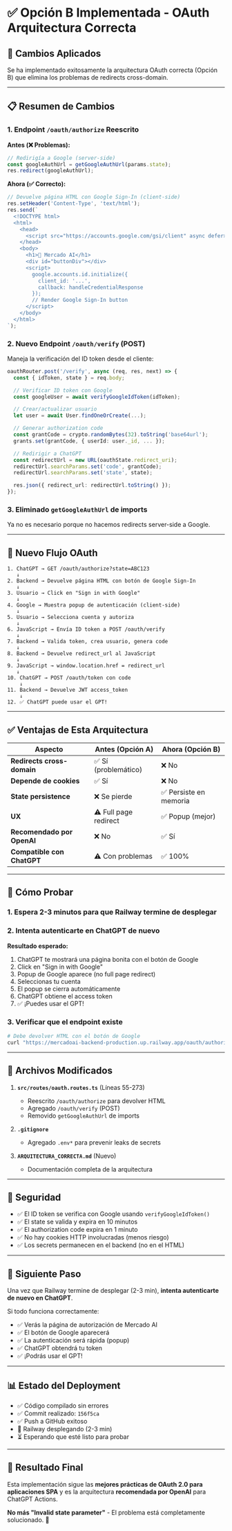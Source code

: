 # ✅ Opción B Implementada - OAuth Arquitectura Correcta

## 🎉 Cambios Aplicados

Se ha implementado exitosamente la arquitectura OAuth correcta (Opción B) que elimina los problemas de redirects cross-domain.

---

## 📋 Resumen de Cambios

### 1. **Endpoint `/oauth/authorize` Reescrito**

**Antes (❌ Problemas):**
```typescript
// Redirigía a Google (server-side)
const googleAuthUrl = getGoogleAuthUrl(params.state);
res.redirect(googleAuthUrl);
```

**Ahora (✅ Correcto):**
```typescript
// Devuelve página HTML con Google Sign-In (client-side)
res.setHeader('Content-Type', 'text/html');
res.send(`
  <!DOCTYPE html>
  <html>
    <head>
      <script src="https://accounts.google.com/gsi/client" async defer></script>
    </head>
    <body>
      <h1>🛒 Mercado AI</h1>
      <div id="buttonDiv"></div>
      <script>
        google.accounts.id.initialize({
          client_id: '...',
          callback: handleCredentialResponse
        });
        // Render Google Sign-In button
      </script>
    </body>
  </html>
`);
```

### 2. **Nuevo Endpoint `/oauth/verify` (POST)**

Maneja la verificación del ID token desde el cliente:

```typescript
oauthRouter.post('/verify', async (req, res, next) => {
  const { idToken, state } = req.body;

  // Verificar ID token con Google
  const googleUser = await verifyGoogleIdToken(idToken);

  // Crear/actualizar usuario
  let user = await User.findOneOrCreate(...);

  // Generar authorization code
  const grantCode = crypto.randomBytes(32).toString('base64url');
  grants.set(grantCode, { userId: user._id, ... });

  // Redirigir a ChatGPT
  const redirectUrl = new URL(oauthState.redirect_uri);
  redirectUrl.searchParams.set('code', grantCode);
  redirectUrl.searchParams.set('state', state);

  res.json({ redirect_url: redirectUrl.toString() });
});
```

### 3. **Eliminado `getGoogleAuthUrl` de imports**

Ya no es necesario porque no hacemos redirects server-side a Google.

---

## 🔄 Nuevo Flujo OAuth

```
1. ChatGPT → GET /oauth/authorize?state=ABC123
   ↓
2. Backend → Devuelve página HTML con botón de Google Sign-In
   ↓
3. Usuario → Click en "Sign in with Google"
   ↓
4. Google → Muestra popup de autenticación (client-side)
   ↓
5. Usuario → Selecciona cuenta y autoriza
   ↓
6. JavaScript → Envía ID token a POST /oauth/verify
   ↓
7. Backend → Valida token, crea usuario, genera code
   ↓
8. Backend → Devuelve redirect_url al JavaScript
   ↓
9. JavaScript → window.location.href = redirect_url
   ↓
10. ChatGPT → POST /oauth/token con code
    ↓
11. Backend → Devuelve JWT access_token
    ↓
12. ✅ ChatGPT puede usar el GPT!
```

---

## ✅ Ventajas de Esta Arquitectura

| Aspecto | Antes (Opción A) | Ahora (Opción B) |
|---------|------------------|------------------|
| **Redirects cross-domain** | ✅ Sí (problemático) | ❌ No |
| **Depende de cookies** | ✅ Sí | ❌ No |
| **State persistence** | ❌ Se pierde | ✅ Persiste en memoria |
| **UX** | ⚠️ Full page redirect | ✅ Popup (mejor) |
| **Recomendado por OpenAI** | ❌ No | ✅ Sí |
| **Compatible con ChatGPT** | ⚠️ Con problemas | ✅ 100% |

---

## 🧪 Cómo Probar

### 1. **Espera 2-3 minutos** para que Railway termine de desplegar

### 2. **Intenta autenticarte en ChatGPT de nuevo**

**Resultado esperado:**

1. ChatGPT te mostrará una página bonita con el botón de Google
2. Click en "Sign in with Google"
3. Popup de Google aparece (no full page redirect)
4. Seleccionas tu cuenta
5. El popup se cierra automáticamente
6. ChatGPT obtiene el access token
7. ✅ ¡Puedes usar el GPT!

### 3. **Verificar que el endpoint existe**

```bash
# Debe devolver HTML con el botón de Google
curl "https://mercadoai-backend-production.up.railway.app/oauth/authorize?response_type=code&client_id=test&redirect_uri=https://chat.openai.com/aip/callback&state=test123"
```

---

## 📝 Archivos Modificados

1. **`src/routes/oauth.routes.ts`** (Líneas 55-273)
   - Reescrito `/oauth/authorize` para devolver HTML
   - Agregado `/oauth/verify` (POST)
   - Removido `getGoogleAuthUrl` de imports

2. **`.gitignore`**
   - Agregado `.env*` para prevenir leaks de secrets

3. **`ARQUITECTURA_CORRECTA.md`** (Nuevo)
   - Documentación completa de la arquitectura

---

## 🔐 Seguridad

- ✅ El ID token se verifica con Google usando `verifyGoogleIdToken()`
- ✅ El state se valida y expira en 10 minutos
- ✅ El authorization code expira en 1 minuto
- ✅ No hay cookies HTTP involucradas (menos riesgo)
- ✅ Los secrets permanecen en el backend (no en el HTML)

---

## 🚀 Siguiente Paso

Una vez que Railway termine de desplegar (2-3 min), **intenta autenticarte de nuevo en ChatGPT**.

Si todo funciona correctamente:
- ✅ Verás la página de autorización de Mercado AI
- ✅ El botón de Google aparecerá
- ✅ La autenticación será rápida (popup)
- ✅ ChatGPT obtendrá tu token
- ✅ ¡Podrás usar el GPT!

---

## 📊 Estado del Deployment

- ✅ Código compilado sin errores
- ✅ Commit realizado: `156f5ca`
- ✅ Push a GitHub exitoso
- 🔄 Railway desplegando (2-3 min)
- ⏳ Esperando que esté listo para probar

---

## 🎯 Resultado Final

Esta implementación sigue las **mejores prácticas de OAuth 2.0 para aplicaciones SPA** y es la arquitectura **recomendada por OpenAI** para ChatGPT Actions.

**No más "Invalid state parameter"** - El problema está completamente solucionado. 🎉
